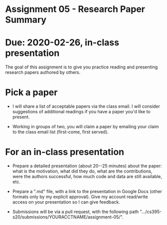 # Assignment 05 - Research Paper Summary

# Due: 2020-02-26, in-class presentation 

The goal of this assignment is to give you practice reading and presenting research papers authored by others.  

# Pick a paper

* I will share a list of acceptable papers via the class email.  I will consider suggestions of additional readings if you have a paper you'd like to present.

* Working in groups of two, you will claim a paper by emailing your claim to the class email list (first-come, first served).

# For an in-class presentation

* Prepare a detailed presentation (about 20--25 minutes) about the paper: what is the motivation, what did they do, what are the contributions, were the authors successful, how much code and data are still available, etc.  

* Prepare a ".md" file, with a link to the presentation in Google Docs (other formats only by my explicit approval).  Give my account read/write access on your presentation so I can give feedback.  

* Submissions will be via a pull request, with the following path ".../cs395-s20/submissions/YOURACCTNAME/assignment-05/".  
